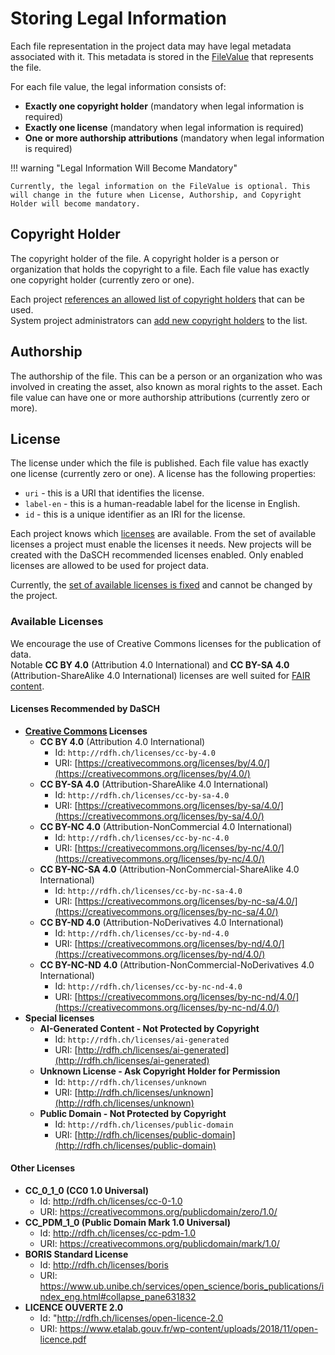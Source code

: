# Storing Legal Information

Each file representation in the project data may have legal metadata associated with it.
This metadata is stored in the [FileValue](../02-dsp-ontologies/knora-base.md#filevalue) that represents the file.

For each file value, the legal information consists of:
- **Exactly one copyright holder** (mandatory when legal information is required)
- **Exactly one license** (mandatory when legal information is required)  
- **One or more authorship attributions** (mandatory when legal information is required)

!!! warning "Legal Information Will Become Mandatory"

    Currently, the legal information on the FileValue is optional. This will change in the future when License, Authorship, and Copyright Holder will become mandatory.

## Copyright Holder

The copyright holder of the file.
A copyright holder is a person or organization that holds the copyright to a file.
Each file value has exactly one copyright holder (currently zero or one).

Each project [references an allowed list of copyright holders](../03-endpoints/api-admin/index.md#get-adminprojectsshortcodeprojectshortcodelegal-infocopyright-holders) that can be used.  
System project administrators can [add new copyright holders](../03-endpoints/api-admin/index.md#post-adminprojectsshortcodeprojectshortcodelegal-infocopyright-holders) to the list.

## Authorship

The authorship of the file.
This can be a person or an organization who was involved in creating the asset, also known as moral rights to the asset.
Each file value can have one or more authorship attributions (currently zero or more).

## License

The license under which the file is published.
Each file value has exactly one license (currently zero or one).
A license has the following properties:

- `uri` - this is a URI that identifies the license.
- `label-en` - this is a human-readable label for the license in English.
- `id` - this is a unique identifier as an IRI for the license.

Each project knows which [licenses](../03-endpoints/api-admin/index.md#get-adminprojectsshortcodeprojectshortcodelegal-infolicenses) are available.
From the set of available licenses a project must enable the licenses it needs.
New projects will be created with the DaSCH recommended licenses enabled.
Only enabled licenses are allowed to be used for project data.

Currently, the [set of available licenses is fixed](#available-licenses) and cannot be changed by the project.

### Available Licenses

We encourage the use of Creative Commons licenses for the publication of data.  
Notable **CC BY 4.0** (Attribution 4.0 International) and **CC BY-SA 4.0** (Attribution-ShareAlike 4.0 International) licenses are well suited for [FAIR content](https://www.go-fair.org/fair-principles/).

#### Licenses Recommended by DaSCH

- **[Creative Commons](https://creativecommons.org/) Licenses**
    - **CC BY 4.0** (Attribution 4.0 International)
        - Id: `http://rdfh.ch/licenses/cc-by-4.0`
        - URI: [https://creativecommons.org/licenses/by/4.0/](https://creativecommons.org/licenses/by/4.0/)
    - **CC BY-SA 4.0** (Attribution-ShareAlike 4.0 International)
        - Id: `http://rdfh.ch/licenses/cc-by-sa-4.0`
        - URI: [https://creativecommons.org/licenses/by-sa/4.0/](https://creativecommons.org/licenses/by-sa/4.0/)
    - **CC BY-NC 4.0** (Attribution-NonCommercial 4.0 International)
        - Id: `http://rdfh.ch/licenses/cc-by-nc-4.0`
        - URI: [https://creativecommons.org/licenses/by-nc/4.0/](https://creativecommons.org/licenses/by-nc/4.0/)
    - **CC BY-NC-SA 4.0** (Attribution-NonCommercial-ShareAlike 4.0 International)
        - Id: `http://rdfh.ch/licenses/cc-by-nc-sa-4.0`
        - URI: [https://creativecommons.org/licenses/by-nc-sa/4.0/](https://creativecommons.org/licenses/by-nc-sa/4.0/)
    - **CC BY-ND 4.0** (Attribution-NoDerivatives 4.0 International)
        - Id: `http://rdfh.ch/licenses/cc-by-nd-4.0`
        - URI: [https://creativecommons.org/licenses/by-nd/4.0/](https://creativecommons.org/licenses/by-nd/4.0/)
    - **CC BY-NC-ND 4.0** (Attribution-NonCommercial-NoDerivatives 4.0 International)
        - Id: `http://rdfh.ch/licenses/cc-by-nc-nd-4.0`
        - URI: [https://creativecommons.org/licenses/by-nc-nd/4.0/](https://creativecommons.org/licenses/by-nc-nd/4.0/)
- **Special licenses**
    - **AI-Generated Content - Not Protected by Copyright**
        - Id: `http://rdfh.ch/licenses/ai-generated`
        - URI: [http://rdfh.ch/licenses/ai-generated](http://rdfh.ch/licenses/ai-generated)
    - **Unknown License - Ask Copyright Holder for Permission**
        - Id: `http://rdfh.ch/licenses/unknown`
        - URI: [http://rdfh.ch/licenses/unknown](http://rdfh.ch/licenses/unknown)
    - **Public Domain - Not Protected by Copyright**
        - Id: `http://rdfh.ch/licenses/public-domain`
        - URI: [http://rdfh.ch/licenses/public-domain](http://rdfh.ch/licenses/public-domain)

#### Other Licenses

- **CC_0_1_0 (CC0 1.0 Universal)**
    - Id: <http://rdfh.ch/licenses/cc-0-1.0>
    - URI: <https://creativecommons.org/publicdomain/zero/1.0/>
- **CC_PDM_1_0 (Public Domain Mark 1.0 Universal)**
    - Id: <http://rdfh.ch/licenses/cc-pdm-1.0>
    - URI: <https://creativecommons.org/publicdomain/mark/1.0/>
- **BORIS Standard License**
    - Id: <http://rdfh.ch/licenses/boris>
    - URI: <https://www.ub.unibe.ch/services/open_science/boris_publications/index_eng.html#collapse_pane631832>
- **LICENCE OUVERTE 2.0**
    - Id: "<http://rdfh.ch/licenses/open-licence-2.0>
    - URI: <https://www.etalab.gouv.fr/wp-content/uploads/2018/11/open-licence.pdf>
